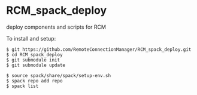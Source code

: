 # RCM_spack_deploy
deploy components and scripts for RCM



To install and setup:


    $ git https://github.com/RemoteConnectionManager/RCM_spack_deploy.git
    $ cd RCM_spack_deploy
    $ git submodule init
    $ git submodule update

    $ source spack/share/spack/setup-env.sh
    $ spack repo add repo
    $ spack list
